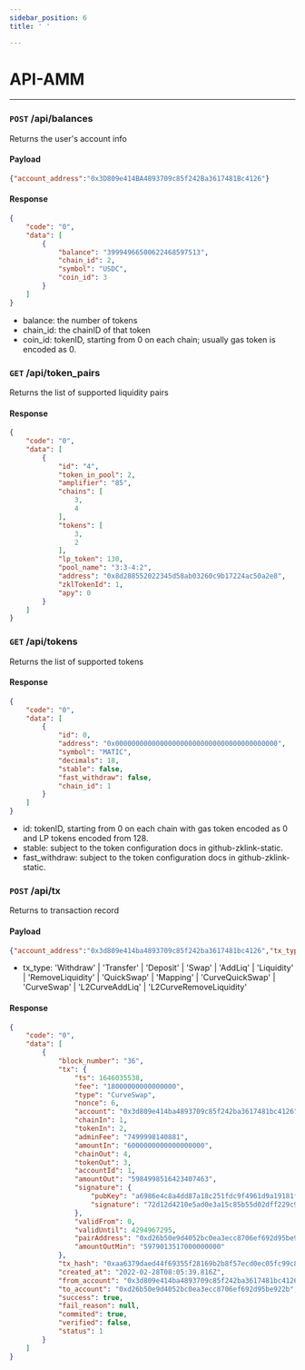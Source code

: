 ```yaml
---
sidebar_position: 6
title: ' '

---
```


# API-AMM

---
### `POST` /api/balances

Returns the user's account info

#### Payload

```json
{"account_address":"0x3D809e414BA4893709c85f242Ba3617481Bc4126"}
```

#### Response

```json
{
    "code": "0",
    "data": [
        {
            "balance": "39994966500622468597513",
            "chain_id": 2,
            "symbol": "USDC",
            "coin_id": 3
        }
    ]
}
```
- balance: the number of tokens
- chain_id: the chainID of that token
- coin_id: tokenID, starting from 0 on each chain; usually gas token is encoded as 0.


### `GET` /api/token_pairs

Returns the list of supported liquidity pairs

#### Response

```json
{
    "code": "0",
    "data": [
        {
            "id": "4",
            "token_in_pool": 2,
            "amplifier": "85",
            "chains": [
                3,
                4
            ],
            "tokens": [
                3,
                2
            ],
            "lp_token": 130,
            "pool_name": "3:3-4:2",
            "address": "0x8d288552022345d58ab03260c9b17224ac50a2e8",
            "zklTokenId": 1,
            "apy": 0
        }
    ]
}
```


### `GET` /api/tokens

Returns the list of supported tokens

#### Response

```json
{
    "code": "0",
    "data": [
        {
            "id": 0,
            "address": "0x0000000000000000000000000000000000000000",
            "symbol": "MATIC",
            "decimals": 18,
            "stable": false,
            "fast_withdraw": false,
            "chain_id": 1
        }
    ]
}
```
- id: tokenID, starting from 0 on each chain with gas token encoded as 0 and LP tokens encoded from 128.
- stable: subject to the token configuration docs in github-zklink-static.
- fast_withdraw: subject to the token configuration docs in github-zklink-static.



### `POST` /api/tx

Returns to transaction record

#### Payload

```json
{"account_address":"0x3d809e414ba4893709c85f242ba3617481bc4126","tx_type":"CurveSwap","count":10}
```

- tx_type: 'Withdraw' | 'Transfer' | 'Deposit' | 'Swap' | 'AddLiq' | 'Liquidity' | 'RemoveLiquidity' | 'QuickSwap' | 'Mapping' | 'CurveQuickSwap' | 'CurveSwap' | 'L2CurveAddLiq' | 'L2CurveRemoveLiquidity'

#### Response

```json
{
    "code": "0",
    "data": [
        {
            "block_number": "36",
            "tx": {
                "ts": 1646035538,
                "fee": "18000000000000000",
                "type": "CurveSwap",
                "nonce": 6,
                "account": "0x3d809e414ba4893709c85f242ba3617481bc4126",
                "chainIn": 1,
                "tokenIn": 2,
                "adminFee": "7499998140881",
                "amountIn": "6000000000000000000",
                "chainOut": 4,
                "tokenOut": 3,
                "accountId": 1,
                "amountOut": "5984998516423407463",
                "signature": {
                    "pubKey": "a6986e4c8a4dd87a18c251fdc9f4961d9a19181facee1dc444d149a80997d022",
                    "signature": "72d12d4210e5ad0e3a15c85b55d02dff229c90b559acb8bceabb4337f8980a2d09a5e7100efb9f97c1a6a8d32df61df84238e5764570acefc824566125f7cc01"
                },
                "validFrom": 0,
                "validUntil": 4294967295,
                "pairAddress": "0xd26b50e9d4052bc0ea3ecc8706ef692d95be922b",
                "amountOutMin": "5979013517000000000"
            },
            "tx_hash": "0xaa6379daed44f69355f28169b2b8f57ecd0ec05fc99c858b1bdf9d6c2b6e88ea",
            "created_at": "2022-02-28T08:05:39.816Z",
            "from_account": "0x3d809e414ba4893709c85f242ba3617481bc4126",
            "to_account": "0xd26b50e9d4052bc0ea3ecc8706ef692d95be922b",
            "success": true,
            "fail_reason": null,
            "commited": true,
            "verified": false,
            "status": 1
        }
    ]
}
```
